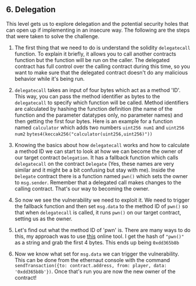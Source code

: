 ## 6. Delegation
This level gets us to explore delegation and the potential security holes that can open up if implementing in an insecure way. The following are the steps that were taken to solve the challenge.

1. The first thing that we need to do is understand the solidity `delegatecall` function. To explain it briefly, it allows you to call another contracts function but the function will be run on the caller. The delegated contract has full control over the calling contract during this time, so you want to make sure that the delegated contract doesn't do any malicious behavior while it's being run.

2. `delegatecall` takes an input of four bytes which act as a method 'ID'. This way, you can pass the method identifier as bytes to the `delegatecall` to specify which function will be called.
    Method identifiers are calculated by hashing the function definition (the name of the function and the parameter datatypes only, no parameter names) and then getting the first four bytes. Here is an example for a function named `calculator` which adds two numbers `uint256 num1` and `uint256 num2`
    `bytes4(keccak256("calculator(uint256,uint256)"))`

3. Knowing the basics about how `delegatecall` works and how to calculate a method ID we can start to look at how we can become the owner of our target contract `Delegation`. It has a fallback function which calls `delegatecall` on the contract `Delegate` (Yes, these names are very similar and it might be a bit confusing but stay with me). Inside the `Delegate` contract there is a function named `pwn()` which sets the owner to `msg.sender`. Remember that a delegated call makes changes to the calling contract. That's our way to becoming the owner.

4. So now we see the vulnerability we need to exploit it. We need to trigger the fallback function and then set `msg.data` to the method ID of `pwn()` so that when `delegatecall` is called, it runs `pwn()` on our target contract, setting us as the owner.

5. Let's find out what the method ID of 'pwn' is. There are many ways to do this, my approach was to use [this](https://emn178.github.io/online-tools/keccak_256.html) online tool. I get the hash of `"pwn()"` as a string and grab the first 4 bytes. This ends up being `0xdd365b8b`

6. Now we know what set for `msg.data` we can trigger the vulnerability. This can be done from the ethernaut console with the command `sendTransaction({to: contract.address, from: player, data: '0xdd365b8b'})`.
    Once that's run you are now the new owner of the contract! 
